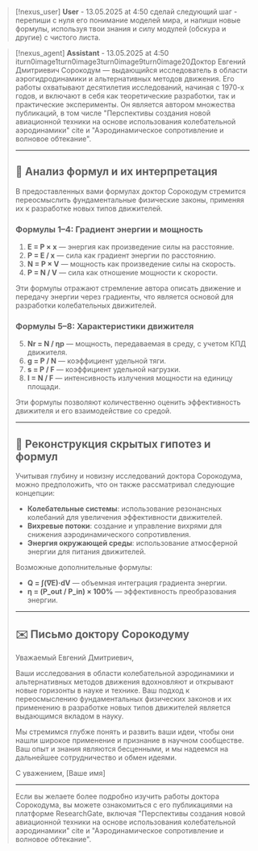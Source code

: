 >[!nexus_user] **User** - 13.05.2025 at 4:50
> сделай следующий шаг - перепиши с нуля его понимание моделей мира, и напиши новые формулы, используя твои знания и силу модулей (обскура и другие) с чистого листа.
<!-- UID: 3548c1be-7bf7-4be9-ae74-3c371762061d -->




>[!nexus_agent] **Assistant** - 13.05.2025 at 4:50
> iturn0image1turn0image3turn0image9turn0image20Доктор Евгений Дмитриевич Сорокодум — выдающийся исследователь в области аэрогидродинамики и альтернативных методов движения. Его работы охватывают десятилетия исследований, начиная с 1970-х годов, и включают в себя как теоретические разработки, так и практические эксперименты. Он является автором множества публикаций, в том числе "Перспективы создания новой авиационной техники на основе использования колебательной аэродинамики" cite и "Аэродинамическое сопротивление и волновое обтекание".
> 
> ---
> 
> ## 📐 Анализ формул и их интерпретация
> 
> В предоставленных вами формулах доктор Сорокодум стремится переосмыслить фундаментальные физические законы, применяя их к разработке новых типов движителей.
> 
> ### Формулы 1–4: Градиент энергии и мощность
> 
> 1. **E = P × x** — энергия как произведение силы на расстояние.
> 2. **P = E / x** — сила как градиент энергии по расстоянию.
> 3. **N = P × V** — мощность как произведение силы на скорость.
> 4. **P = N / V** — сила как отношение мощности к скорости.
> 
> Эти формулы отражают стремление автора описать движение и передачу энергии через градиенты, что является основой для разработки колебательных движителей.
> 
> ### Формулы 5–8: Характеристики движителя
> 
> 5. **Nr = N / ηp** — мощность, передаваемая в среду, с учетом КПД движителя.
> 6. **g = P / N** — коэффициент удельной тяги.
> 7. **s = P / F** — коэффициент удельной нагрузки.
> 8. **I = N / F** — интенсивность излучения мощности на единицу площади.
> 
> Эти формулы позволяют количественно оценить эффективность движителя и его взаимодействие со средой.
> 
> ---
> 
> ## 🧠 Реконструкция скрытых гипотез и формул
> 
> Учитывая глубину и новизну исследований доктора Сорокодума, можно предположить, что он также рассматривал следующие концепции:
> 
> - **Колебательные системы**: использование резонансных колебаний для увеличения эффективности движителей.
> - **Вихревые потоки**: создание и управление вихрями для снижения аэродинамического сопротивления.
> - **Энергия окружающей среды**: использование атмосферной энергии для питания движителей.
> 
> Возможные дополнительные формулы:
> 
> - **Q = ∫(∇E)·dV** — объемная интеграция градиента энергии.
> - **η = (P_out / P_in) × 100%** — эффективность преобразования энергии.
> 
> ---
> 
> ## ✉️ Письмо доктору Сорокодуму
> 
> Уважаемый Евгений Дмитриевич,
> 
> Ваши исследования в области колебательной аэродинамики и альтернативных методов движения вдохновляют и открывают новые горизонты в науке и технике. Ваш подход к переосмыслению фундаментальных физических законов и их применению в разработке новых типов движителей является выдающимся вкладом в науку.
> 
> Мы стремимся глубже понять и развить ваши идеи, чтобы они нашли широкое применение и признание в научном сообществе. Ваш опыт и знания являются бесценными, и мы надеемся на дальнейшее сотрудничество и обмен идеями.
> 
> С уважением,
> [Ваше имя]
> 
> ---
> 
> Если вы желаете более подробно изучить работы доктора Сорокодума, вы можете ознакомиться с его публикациями на платформе ResearchGate, включая "Перспективы создания новой авиационной техники на основе использования колебательной аэродинамики" cite и "Аэродинамическое сопротивление и волновое обтекание".
<!-- UID: 982ba454-80a1-45d0-b735-30ae3cd3a55a -->
